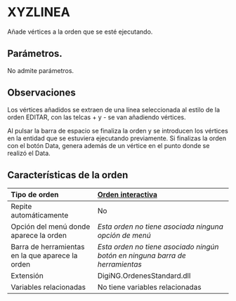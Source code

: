 # XYZLINEA

Añade vértices a la orden que se esté ejecutando.

## Parámetros.

No admite parámetros.

## Observaciones

Los vértices añadidos se extraen de una línea seleccionada al estilo de la orden EDITAR, con las telcas + y - se van añadiendo vértices.

Al pulsar la barra de espacio se finaliza la orden y se introducen los vértices en la entidad que se estuviera ejecutando previamente. Si finalizas la orden con el botón Data, genera además de un vértice en el punto donde se realizó el Data.

## Características de la orden

| Tipo de orden | [Orden interactiva](xyzlinea.md) |
| :--- | :--- |
| Repite automáticamente | No |
| Opción del menú donde aparece la orden | _Esta orden no tiene asociada ninguna opción de menú_ |
| Barra de herramientas en la que aparece la orden | _Esta orden no tiene asociado ningún botón en ninguna barra de herramientas_ |
| Extensión | DigiNG.OrdenesStandard.dll |
| Variables relacionadas | No tiene variables relacionadas |

